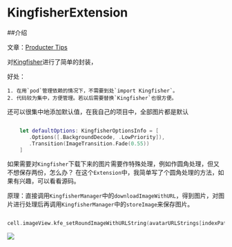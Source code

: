 # KingfisherExtension


##介绍


文章：[Producter Tips](http://tips.producter.io)


对[Kingfisher](https://github.com/onevcat/Kingfisher)进行了简单的封装，

好处：
	
	1. 在用`pod`管理依赖的情况下，不需要到处`import Kingfisher`。
	2. 代码较为集中，方便管理。若以后需要替换`Kingfisher`也很方便。


还可以很集中地添加默认值，在我自己的项目中，全部图片都是默认


```swift

	let defaultOptions: KingfisherOptionsInfo = [
       .Options([.BackgroundDecode, .LowPriority]),
       .Transition(ImageTransition.Fade(0.55))
    ]

```

如果需要对`Kingfisher`下载下来的图片需要作特殊处理，例如作圆角处理，但又不想保存两份，怎么办？
在这个`Extension`中，我简单写了个圆角处理的方法，如果有兴趣，可以看看源码。

原理：直接调用`KingfisherManager`中的`downloadImageWithURL`，得到图片，对图片进行处理后再调用`KingfisherManager`中的`storeImage`来保存图片。


```swift

cell.imageView.kfe_setRoundImageWithURLString(avatarURLStrings[indexPath.row], cornerRadiusRatio: 0.25)

```

![](https://github.com/Limon-catch/KingfisherExtension/blob/master/images/KingfisherExtension.png)






